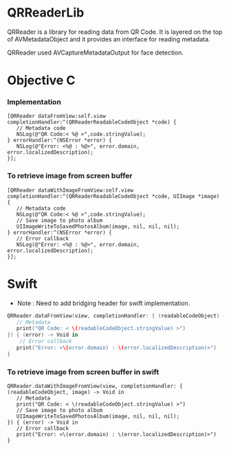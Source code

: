 # QRReaderLib
QRReader is a library for reading data from QR Code. It is layered on the top of AVMetadataObject and it provides an interface for reading metadata. 

QRReader used AVCaptureMetadataOutput for face detection.

# Objective C 
### Implementation ###
``` objc
[QRReader dataFromView:self.view completionHandler:^(QRReaderReadableCodeObject *code) {
   // Metadata code
   NSLog(@"QR Code:< %@ >",code.stringValue);
} errorHandler:^(NSError *error) {
   NSLog(@"Error: <%@ : %@>", error.domain, error.localizedDescription);
}];
```
    
### To retrieve image from screen buffer ###
```objc
[QRReader dataWithImageFromView:self.view completionHandler:^(QRReaderReadableCodeObject *code, UIImage *image) {
   // Metadata code
   NSLog(@"QR Code:< %@ >",code.stringValue);
   // Save image to photo album
   UIImageWriteToSavedPhotosAlbum(image, nil, nil, nil);
} errorHandler:^(NSError *error) {
   // Error callback
   NSLog(@"Error: <%@ : %@>", error.domain, error.localizedDescription);
}];
```
# Swift
* Note : Need to add bridging header for swift implementation.
```swift
QRReader.dataFromView(view, completionHandler: { (readableCodeObject) -> Void in
   // Metadata
   print("QR Code: < \(readableCodeObject.stringValue) >")
}) { (error) -> Void in
    // Error callback
   print("Error: <\(error.domain) : \(error.localizedDescription)>")
}
```
### To retrieve image from screen buffer in swift ###
```
QRReader.dataWithImageFromView(view, completionHandler: { (readableCodeObject, image) -> Void in
   // Metadata
   print("QR Code: < \(readableCodeObject.stringValue) >")
   // Save image to photo album
   UIImageWriteToSavedPhotosAlbum(image, nil, nil, nil);
}) { (error) -> Void in
   // Error callback
   print("Error: <\(error.domain) : \(error.localizedDescription)>")
}
```
